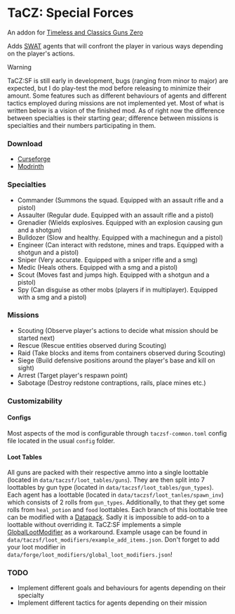 # TaCZ: Special Forces
An addon for [Timeless and Classics Guns Zero](https://github.com/MCModderAnchor/TACZ)

Adds [SWAT](https://en.wikipedia.org/wiki/SWAT) agents that will confront the player in various ways depending on the player's actions.

> [!WARNING]
> TaCZ:SF is still early in development, bugs (ranging from minor to major) are expected, but I do play-test the mod before releasing to minimize their amount. 
Some features such as different behaviours of agents and different tactics employed during missions are not implemented yet. Most of what is written below is a vision of the finished mod. 
As of right now the difference between specialties is their starting gear; difference between missions is specialties and their numbers participating in them.

### Download
- [Curseforge]()
- [Modrinth]()

### Specialties
- Commander (Summons the squad. Equipped with an assault rifle and a pistol)
- Assaulter (Regular dude. Equipped with an assault rifle and a pistol)
- Grenadier (Wields explosives. Equipped with an explosion causing gun and a shotgun)
- Bulldozer (Slow and healthy. Equipped with a machinegun and a pistol)
- Engineer (Can interact with redstone, mines and traps. Equipped with a shotgun and a pistol)
- Sniper (Very accurate. Equipped with a sniper rifle and a smg)
- Medic (Heals others. Equipped with a smg and a pistol)
- Scout (Moves fast and jumps high. Equipped with a shotgun and a pistol)
- Spy (Can disguise as other mobs (players if in multiplayer). Equipped with a smg and a pistol)

### Missions
- Scouting (Observe player's actions to decide what mission should be started next)
- Rescue (Rescue entities observed during Scouting)
- Raid (Take blocks and items from containers observed during Scouting)
- Siege (Build defensive positions around the player's base and kill on sight)
- Arrest (Target player's respawn point)
- Sabotage (Destroy redstone contraptions, rails, place mines etc.)

### Customizability
#### Configs
Most aspects of the mod is configurable through `taczsf-common.toml` config file located in the usual `config` folder.
#### Loot Tables
All guns are packed with their respective ammo into a single loottable (located in `data/taczsf/loot_tables/guns`).
They are then split into 7 loottables by gun type (located in `data/taczsf/loot_tables/gun_types`).
Each agent has a loottable (located in `data/taczsf/loot_tanles/spawn_inv`) which consists of 2 rolls from `gun_types`. Additionally, to that they get some rolls from `heal_potion` and `food` loottables.
Each branch of this loottable tree can be modified with a [Datapack](https://minecraft.wiki/w/Data_pack).
Sadly it is impossible to add-on to a loottable without overriding it. TaCZ:SF implements a simple [GlobalLootModifier](https://docs.minecraftforge.net/en/1.20.1/resources/server/glm/) as a workaround. Example usage can be found in `data/taczsf/loot_modifiers/example_add_items.json`. Don't forget to add your loot modifier in `data/forge/loot_modifiers/global_loot_modifiers.json`!

### TODO
- Implement different goals and behaviours for agents depending on their specialty
- Implement different tactics for agents depending on their mission
